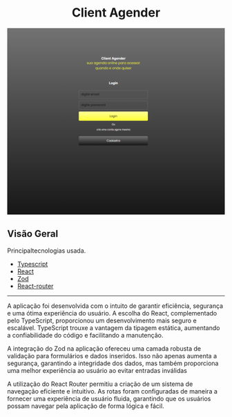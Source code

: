 <h1 align="center">
  Client Agender
</h1>
<div align="center">
  <img src="./public/home.png">
</div>

##  Visão Geral

Principaltecnologias usada.
- [Typescript](https://www.typescriptlang.org/)
- [React](https://react.dev/)
- [Zod](https://zod.dev/)
- [React-router](https://reactrouter.com/en/main)
---
<p>
  A aplicação foi desenvolvida com o intuito de garantir eficiência, segurança e uma ótima experiência do usuário. A escolha do React, complementado pelo TypeScript, proporcionou um desenvolvimento mais seguro e escalável. TypeScript trouxe a vantagem da tipagem estática, aumentando a confiabilidade do código e facilitando a manutenção.
</p>
<p> A integração do Zod na aplicação ofereceu uma camada robusta de validação para formulários e dados inseridos. Isso não apenas aumenta a segurança, garantindo a integridade dos dados, mas também proporciona uma melhor experiência ao usuário ao evitar entradas inválidas
</p>
<p>
  A utilização do React Router permitiu a criação de um sistema de navegação eficiente e intuitivo. As rotas foram configuradas de maneira a fornecer uma experiência de usuário fluida, garantindo que os usuários possam navegar pela aplicação de forma lógica e fácil.
</p>